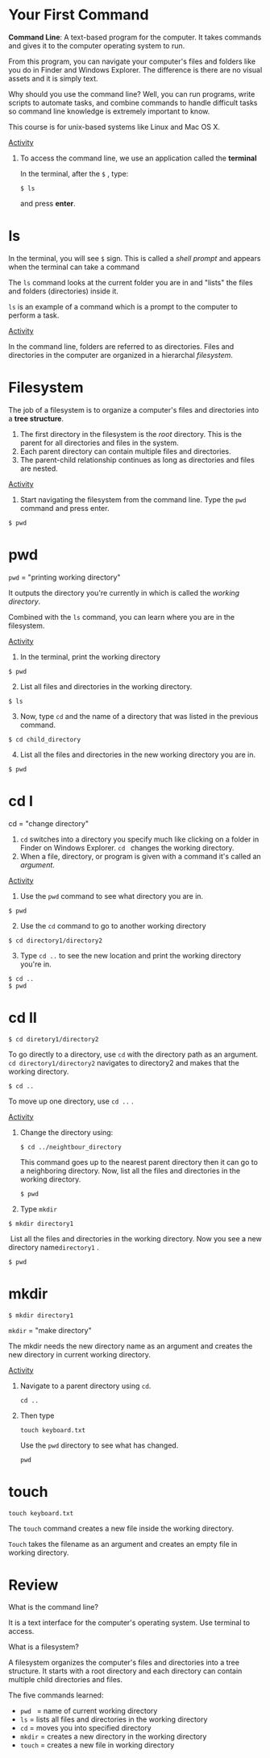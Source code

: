 # Your First Command

**Command Line**: A text-based program for the computer.  It takes commands and gives it to the computer operating system to run.

From this program, you can navigate your computer's files and folders like you do in Finder and Windows Explorer. The difference is there are no visual assets and it is simply text.

Why should you use the command line? Well, you can run programs, write scripts to automate tasks, and combine commands to handle difficult tasks so command line knowledge is extremely important to know.

This course is for unix-based systems like Linux and Mac OS X. 



<u>Activity</u>

1. To access the command line, we use an application called the **terminal**

   In the terminal, after the `$` , type:

   ```
   $ ls
   ```

   and press **enter**.

# ls

In the terminal, you will see `$` sign. This is called a *shell prompt* and appears when the terminal can take a command

The `ls` command looks at the current folder you are in and "lists" the files and folders (directories) inside it.

`ls` is an example of a command which is a prompt to the computer to perform a task.



<u>Activity</u>

In the command line, folders are referred to as directories. Files and directories in the computer are organized in a hierarchal *filesystem*.



# Filesystem

The job of a filesystem is to organize a computer's files and directories into a **tree structure**. 

1. The first directory in the filesystem is the *root* directory. This is the parent for all directories and files in the system.
2. Each parent directory can contain multiple files and directories. 
3. The parent-child relationship continues as long as directories and files are nested. 

<u>Activity</u>

1. Start navigating the filesystem from the command line. Type the `pwd` command and press enter.

```
$ pwd
```



# pwd

`pwd` = "printing working directory"

It outputs the directory you're currently in which is called the *working directory*.

Combined with the `ls` command, you can learn where you are in the filesystem. 



<u>Activity</u>

1. In the terminal, print the working directory

```
$ pwd
```

2. List all files and directories in the working directory.

```
$ ls
```

3. Now, type `cd` and the name of a directory that was listed in the previous command. 

```
$ cd child_directory
```

4. List all the files and directories in the new working directory you are in. 

```
$ pwd
```

# cd I

cd = "change directory"

1. `cd` switches into a directory you specify much like clicking on a folder in Finder on Windows Explorer. `cd ` changes the working directory.
2. When a file, directory, or program is given with a command it's called an *argument*.

<u>Activity</u>

1. Use the `pwd` command to see what directory you are in.

```
$ pwd
```

2. Use the `cd` command to go to another working directory

```
$ cd directory1/directory2
```

3. Type `cd ..` to see the new location and print the working directory you're in.

```
$ cd ..
$ pwd
```



# cd II

```
$ cd diretory1/directory2
```

To go directly to a directory, use `cd` with the directory path as an argument. `cd directory1/directory2` navigates to directory2 and makes that the working directory.

```
$ cd ..
```

To move up one directory, use `cd ..` .

<u>Activity</u>

1. Change the directory using:

   ```
   $ cd ../neightbour_directory
   ```

   This command goes up to the nearest parent directory then it can go to a neighboring directory. Now, list all the files and directories in the working directory.

   ```
   $ pwd
   ```

   

2. Type `mkdir`

```
$ mkdir directory1
```

​	   List all the files and directories in the working directory. Now you see a new directory name`directory1` .

```
$ pwd
```



# mkdir

```
$ mkdir directory1
```

`mkdir` = "make directory"

The mkdir needs the new directory name as an argument and creates the new directory in current working directory.

<u>Activity</u>

1. Navigate to a parent directory using `cd`. 

   ```
   cd ..
   ```

   

2. Then type

   ```
   touch keyboard.txt
   ```

   Use the `pwd` directory to see what has changed.

   ```
   pwd
   ```



# touch

```
touch keyboard.txt
```

The `touch` command creates a new file inside the working directory. 

`Touch` takes the filename as an argument and creates an empty file in working directory.



# Review

What is the command line?

It is a text interface for the computer's operating system. Use terminal to access.

What is a filesystem?

A filesystem organizes the computer's files and directories into a tree structure. It starts with a root directory and each directory can contain multiple child directories and files. 

The five commands learned:

- `pwd ` = name of current working directory
- `ls` = lists all files and directories in the working directory
- `cd` = moves you into specified directory
- `mkdir` = creates a new directory in the working directory
- `touch` = creates a new file in working directory